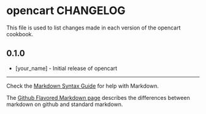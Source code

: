 opencart CHANGELOG
==================

This file is used to list changes made in each version of the opencart cookbook.

0.1.0
-----
- [your_name] - Initial release of opencart

- - -
Check the [Markdown Syntax Guide](http://daringfireball.net/projects/markdown/syntax) for help with Markdown.

The [Github Flavored Markdown page](http://github.github.com/github-flavored-markdown/) describes the differences between markdown on github and standard markdown.
